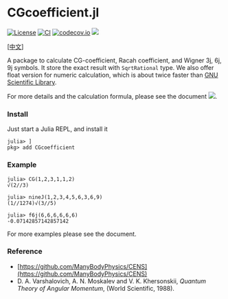 # CGcoefficient.jl

[![License](http://img.shields.io/badge/license-MIT-brightgreen.svg?style=flat)](LICENSE)
[![CI](https://github.com/0382/CGcoefficient.jl/actions/workflows/CI.yml/badge.svg)](https://github.com/0382/CGcoefficient.jl/actions/workflows/CI.yml)
[![codecov.io](http://codecov.io/github/0382/CGcoefficient.jl/coverage.svg?branch=master)](http://codecov.io/github/0382/CGcoefficient.jl?branch=master)
[![](https://img.shields.io/badge/docs-dev-blue.svg)](https://0382.github.io/CGcoefficient.jl/dev)

[[中文](README_zh.md)]

A package to calculate CG-coefficient, Racah coefficient, and Wigner 3j, 6j, 9j symbols. It store the exact result with `SqrtRational` type. We also offer float version for numeric calculation, which is about twice faster than [GNU Scientific Library](https://www.gnu.org/software/gsl/).

For more details and the calculation formula, please see the document [![](https://img.shields.io/badge/docs-dev-blue.svg)](https://0382.github.io/CGcoefficient.jl/dev).

### Install

Just start a Julia REPL, and install it
```julia-repl
julia> ]
pkg> add CGcoefficient
```

### Example

```julia-repl
julia> CG(1,2,3,1,1,2)
√(2//3)

julia> nineJ(1,2,3,4,5,6,3,6,9)
(1//1274)√(3//5)

julia> f6j(6,6,6,6,6,6)
-0.07142857142857142
```

For more examples please see the document.

### Reference

- [https://github.com/ManyBodyPhysics/CENS](https://github.com/ManyBodyPhysics/CENS)
- D. A. Varshalovich, A. N. Moskalev and V. K. Khersonskii, *Quantum Theory of Angular Momentum*, (World Scientific, 1988).